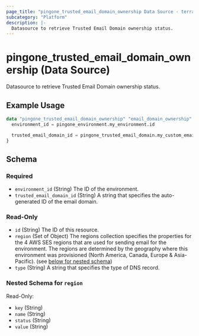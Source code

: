 ```yaml
---
page_title: "pingone_trusted_email_domain_ownership Data Source - terraform-provider-pingone"
subcategory: "Platform"
description: |-
  Datasource to retrieve Trusted Email Domain ownership status.
---
```


# pingone_trusted_email_domain_ownership (Data Source)

Datasource to retrieve Trusted Email Domain ownership status.

## Example Usage

```terraform
data "pingone_trusted_email_domain_ownership" "email_domain_ownership" {
  environment_id = pingone_environment.my_environment.id

  trusted_email_domain_id = pingone_trusted_email_domain.my_custom_email_domain.id
}
```

<!-- schema generated by tfplugindocs -->
## Schema

### Required

- `environment_id` (String) The ID of the environment.
- `trusted_email_domain_id` (String) A string that specifies the auto-generated ID of the email domain.

### Read-Only

- `id` (String) The ID of this resource.
- `region` (Set of Object) The regions collection specifies the properties for the 4 AWS SES regions that are used for sending email for the environment. The regions are determined by the geography where this environment was provisioned (North America, Canada, Europe & Asia-Pacific). (see [below for nested schema](#nestedatt--region))
- `type` (String) A string that specifies the type of DNS record.

<a id="nestedatt--region"></a>
### Nested Schema for `region`

Read-Only:

- `key` (String)
- `name` (String)
- `status` (String)
- `value` (String)
